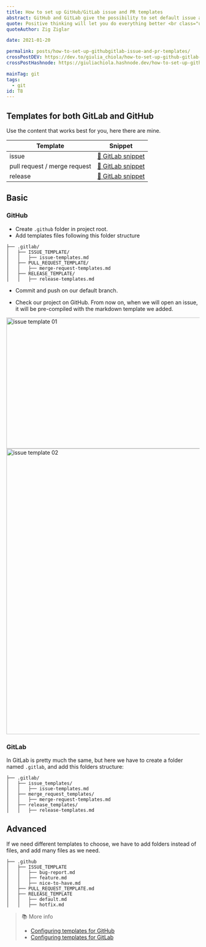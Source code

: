 ```yaml
---
title: How to set up GitHub/GitLab issue and PR templates
abstract: GitHub and GitLab give the possibility to set default issue and PR templates.
quote: Positive thinking will let you do everything better <br class="u-ty-break-t">than negative thinking will
quoteAuthor: Zig Ziglar

date: 2021-01-20

permalink: posts/how-to-set-up-githubgitlab-issue-and-pr-templates/
crossPostDEV: https://dev.to/giulia_chiola/how-to-set-up-github-gitlab-issue-and-pr-templates-1499
crossPostHashnode: https://giuliachiola.hashnode.dev/how-to-set-up-githubgitlab-issue-and-pr-templates

mainTag: git
tags:
  - git
id: T8
---
```


## Templates for both GitLab and GitHub

Use the content that works best for you, here there are mine.

| Template                     | Snippet                                                                                                                          |
|------------------------------|----------------------------------------------------------------------------------------------------------------------------------|
| issue                        | [🦊 GitLab snippet](https://gitlab.com/giuliach/super-snippets/-/blob/master/git/.gitlab/issue_templates/issue-template.md)      |
| pull request / merge request | [🦊 GitLab snippet](https://gitlab.com/giuliach/super-snippets/-/blob/master/git/.gitlab/merge_request_templates/mr-template.md) |
| release                      | [🦊 GitLab snippet](https://gitlab.com/giuliach/super-snippets/-/tree/master/git/.gitlab/release_templates)                      |

## Basic
### GitHub

- Create `.github` folder in project root.
- Add templates files following this folder structure

```shell
├── .gitlab/
│   ├── ISSUE_TEMPLATE/
│   │   ├── issue-templates.md
│   ├── PULL_REQUEST_TEMPLATE/
│   │   ├── merge-request-templates.md
│   ├── RELEASE_TEMPLATE/
│   │   ├── release-templates.md
```

- Commit and push on our default branch.

- Check our project on GitHub. From now on, when we will open an issue, it will be pre-compiled with the markdown template we added.

<img class="u-shadow" loading="lazy" src="https://res.cloudinary.com/giuliachiola/image/upload/v1586637232/super-blog/T8-issue-and-pr-templates/til-14-bug-report-01_fcauoy.jpg" alt="issue template 01" width="1440" height="341">

<img class="u-shadow" loading="lazy" src="https://res.cloudinary.com/giuliachiola/image/upload/v1586637233/super-blog/T8-issue-and-pr-templates/til-14-bug-report-02_ywp8su.jpg" alt="issue template 02" width="1168" height="744">

### GitLab

In GitLab is pretty much the same, but here we have to create a folder named `.gitlab`, and add this folders structure:

```shell
├── .gitlab/
│   ├── issue_templates/
│   │   ├── issue-templates.md
│   ├── merge_request_templates/
│   │   ├── merge-request-templates.md
│   ├── release_templates/
│   │   ├── release-templates.md
```

## Advanced

If we need different templates to choose, we have to add folders instead of files, and add many files as we need.

```shell
├── .github
│   ├── ISSUE_TEMPLATE
│   │   ├── bug-report.md
│   │   ├── feature.md
│   │   ├── nice-to-have.md
│   ├── PULL_REQUEST_TEMPLATE.md
│   ├── RELEASE_TEMPLATE
│   │   ├── default.md
│   │   ├── hotfix.md
```

> 📚 More info
>
> - [Configuring templates for GitHub](https://help.github.com/en/github/building-a-strong-community/configuring-issue-templates-for-your-repository)
> - [Configuring templates for GitLab](https://docs.gitlab.com/ee/user/project/description_templates.html)
